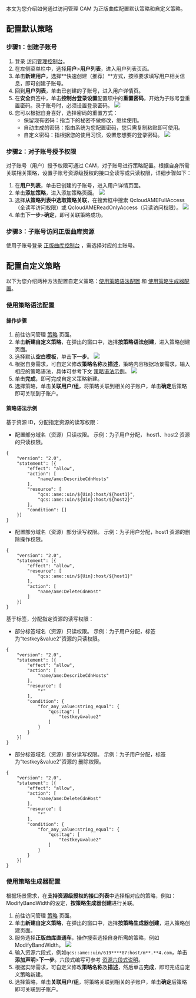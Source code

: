 


本文为您介绍如何通过访问管理 CAM 为正版曲库配置默认策略和自定义策略。


## 配置默认策略



### 步骤1：创建子账号

1. 登录 [访问管理控制台](https://console.cloud.tencent.com/cam/overview)。
2. 在左侧菜单栏中，选择**用户**>**用户列表**，进入用户列表页面。
3. 单击**新建用户**，选择**快速创建（推荐）**方式，按照要求填写用户相关信息，即可创建子账号。
4. 回到**用户列表**，单击已创建的子账号，进入用户详情页。
5. 在**安全**页签中，单击**控制台登录设置**配置项中的**重置密码**，开始为子账号登重置密码。录子账号时，必须设置登录密码。
![](https://qcloudimg.tencent-cloud.cn/raw/89bd01b92bdf0233a43eb665a4592e6e.png)
6. 您可以根据自身喜好，选择密码的重置方式：
	- 保留现有密码：指当下的秘密不做修改，继续使用。
	- 自动生成的密码：指由系统为您配置密码，您只需复制粘贴即可使用。
	- 自定义密码：指根据您的使用习惯，设置您想要的登录密码。
![](https://main.qcloudimg.com/raw/aec021281bbe189189f9da94cea6f74d.jpg)


### 步骤2：对子账号授予权限

对子账号（用户）授予权限可通过 CAM，对子账号进行策略配置。根据自身所需关联相关策略，设置子账号资源级授权的接口全读写或只读权限，详细步骤如下：

1. 在**用户列表**，单击已创建的子账号，进入用户详情页面。
2. 单击**添加策略**，进入添加策略页面。
![](https://main.qcloudimg.com/raw/93cf8b11101e21ac455364a1c5d4f5a2.jpg)
3. 选择**从策略列表中选取策略关联**，在搜索框中搜索 QcloudAMEFullAccess（全读写访问权限）或 QcloudAMEReadOnlyAccess（只读访问权限）。
![](https://main.qcloudimg.com/raw/bf970c7d7bc1f613638d701995487b82.jpg)
4. 单击**下一步**>**确定**，即可关联策略成功。


### 步骤3：子账号访问正版曲库资源

使用子账号登录 [正版曲库控制台](https://console.cloud.tencent.com/ame) ，需选择对应的主账号。



## 配置自定义策略

以下为您介绍两种方法配置自定义策略：[使用策略语法配置](#.E4.BD.BF.E7.94.A8.E7.AD.96.E7.95.A5.E8.AF.AD.E6.B3.95.E9.85.8D.E7.BD.AE) 和 [使用策略生成器配置](#.E4.BD.BF.E7.94.A8.E7.AD.96.E7.95.A5.E7.94.9F.E6.88.90.E5.99.A8.E9.85.8D.E7.BD.AE)。


### 使用策略语法配置

#### 操作步骤

1. 前往访问管理 [策略](https://console.cloud.tencent.com/cam/policy) 页面。
2. 单击**新建自定义策略**，在弹出的窗口中，选择**按策略语法创建**，进入策略创建页面。
3. 选择默认**空白模板**，单击**下一步**。
![](https://main.qcloudimg.com/raw/86b83dce81c559bee1e216d9e64a4d26.jpg)
4. 根据自身需求，可自定义修改**策略名称**及**描述**，策略内容根据场景需求，输入相应的策略语法，具体可参考下文 [策略语法示例](#.E7.AD.96.E7.95.A5.E8.AF.AD.E6.B3.95.E7.A4.BA.E4.BE.8B)。
![](https://main.qcloudimg.com/raw/3c228af6afaa097bc517ae0c3c47496b.jpg)
5. 单击**完成**，即可完成自定义策略新建。
6. 选择策略，单击**关联用户/组**，将策略关联到相关的子账户，单击**确定**后策略即可关联到子账户。


#### 策略语法示例

基于资源 ID，分配指定资源的读写权限：

- 配置部分域名（资源）只读权限。
示例：为子用户分配， host1、host2 资源的只读权限。
```
{
	"version": "2.0",
	"statement": [{
		"effect": "allow",
		"action": [
			"name/ame:DescribeCdnHosts"
		],
		"resource": [
			"qcs::ame::uin/${Uin}:host/${host1}",
			"qcs::ame::uin/${Uin}:host/${host2}"
		],
		"condition": []
	}]
}
```
- 配置部分域名（资源）部分读写权限。
示例：为子用户分配，host1 资源的删除操作权限。
```
{
	"version": "2.0",
	"statement": [{
		"effect": "allow",
		"resource": [
			"qcs::ame::uin/${Uin}:host/${host1}"
		],
		"action": [
			"name/ame:DeleteCdnHost"
		]
	}]
}
```
 

基于标签，分配指定资源的读写权限：
- 部分标签域名（资源）只读权限。
示例：为子用户分配，标签为“testkey&value2”资源的只读权限。
```
{
	"version": "2.0",
	"statement": [{
		"effect": "allow",
		"action": [
			"name/ame:DescribeCdnHosts"
		],
		"resource": [
			"*"
		],
		"condition": {
			"for_any_value:string_equal": {
				"qcs:tag": [
					"testkey&value2"
				]
			}
		}
	}]
}
```
- 部分标签域名（资源）部分读写权限。
示例：为子用户分配，标签为“testkey&value2”资源的 删除权限。
```
{
	"version": "2.0",
	"statement": [{
		"effect": "allow",
		"action": [
			"name/ame:DeleteCdnHost"
		],
		"resource": [
			"*"
		],
		"condition": {
			"for_any_value:string_equal": {
				"qcs:tag": [
					"testkey&value2"
				]
			}
		}
	}]
}
```

### 使用策略生成器配置

根据场景需求，在**支持资源级授权的接口列表**中选择相对应的策略，例如：ModifyBandWidth的设定，**按策略生成器创建**进行关联。

1. 前往访问管理 [策略](https://console.cloud.tencent.com/cam/policy) 页面。
2. 单击**新建自定义策略**，在弹出的窗口中，选择**按策略生成器创建**，进入策略创建页面。
3. 服务选择**正版曲库直通车**，操作搜索选择自身所需的策略，例如 ModifyBandWidth。
![](https://main.qcloudimg.com/raw/cb52b4cf071bead11c8baa0927561d9c.jpg)
4. 输入资源六段式，例如`qcs::ame::uin/619****87:host/m**.**4.com`，单击**添加声明**>**下一步**。六段式编写可参考 [资源六段式说明](https://cloud.tencent.com/document/product/1155/48592#.E8.B5.84.E6.BA.90.E5.85.AD.E6.AE.B5.E5.BC.8F.E8.AF.B4.E6.98.8E)。
5. 根据实际需求，可自定义修改**策略名称**及**描述**，然后单击**完成**，即可完成自定义策略新建。
6. 选择策略，单击**关联用户/组**，将策略关联到相关的子账户，单击**确定**后策略即可关联到子账户。



